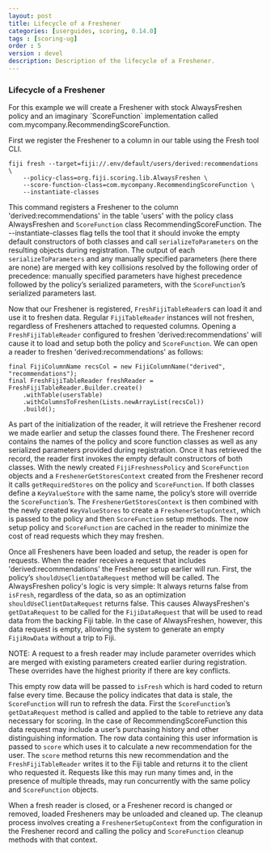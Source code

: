 ```yaml
---
layout: post
title: Lifecycle of a Freshener
categories: [userguides, scoring, 0.14.0]
tags : [scoring-ug]
order : 5
version : devel
description: Description of the lifecycle of a Freshener.
---
```


<h3 style="margin-top:0px;padding-top:10px;"> Lifecycle of a Freshener </h3>
For this example we will create a Freshener with stock AlwaysFreshen policy and an imaginary `ScoreFunction` implementation called com.mycompany.RecommendingScoreFunction.

First we register the Freshener to a column in our table using the Fresh tool CLI.

    fiji fresh --target=fiji://.env/default/users/derived:recommendations \
        --policy-class=org.fiji.scoring.lib.AlwaysFreshen \
        --score-function-class=com.mycompany.RecommendingScoreFunction \
        --instantiate-classes

This command registers a Freshener to the column 'derived:recommendations' in the table 'users' with the policy class AlwaysFreshen and `ScoreFunction` class RecommendingScoreFunction. The --instantiate-classes flag tells the tool that it should invoke the empty default constructors of both classes and call `serializeToParameters` on the resulting objects during registration. The output of each `serializeToParameters` and any manually specified parameters (here there are none) are merged with key collisions resolved by the following order of precedence: manually specified parameters have highest precedence followed by the policy’s serialized parameters, with the `ScoreFunction`’s serialized parameters last.

Now that our Freshener is registered, `FreshFijiTableReader`s can load it and use it to freshen data. Regular `FijiTableReader` instances will not freshen, regardless of Fresheners attached to requested columns. Opening a `FreshFijiTableReader` configured to freshen 'derived:recommendations' will cause it to load and setup both the policy and `ScoreFunction`. We can open a reader to freshen 'derived:recommendations' as follows:

    final FijiColumnName recsCol = new FijiColumnName("derived", "recommendations");
    final FreshFijiTableReader freshReader = FreshFijiTableReader.Builder.create()
        .withTable(usersTable)
        .withColumnsToFreshen(Lists.newArrayList(recsCol))
        .build();

As part of the initialization of the reader, it will retrieve the Freshener record we made earlier and setup the classes found there. The Freshener record contains the names of the policy and score function classes as well as any serialized parameters provided during registration. Once it has retrieved the record, the reader first invokes the empty default constructors of both classes. With the newly created `FijiFreshnessPolicy` and `ScoreFunction` objects and a `FreshenerGetStoresContext` created from the Freshener record it calls `getRequiredStores` on the policy and `ScoreFunction`. If both classes define a `KeyValueStore` with the same name, the policy’s store will override the `ScoreFunction`’s. The `FreshenerGetStoresContext` is then combined with the newly created `KeyValueStores` to create a `FreshenerSetupContext`, which is passed to the policy and then `ScoreFunction` setup methods. The now setup policy and `ScoreFunction` are cached in the reader to minimize the cost of read requests which they may freshen.

Once all Fresheners have been loaded and setup, the reader is open for requests. When the reader receives a request that includes 'derived:recommendations' the Freshener setup earlier will run. First, the policy’s `shouldUseClientDataRequest` method will be called. The AlwaysFreshen policy's logic is very simple: It always returns false from `isFresh`, regardless of the data, so as an optimization `shouldUseClientDataRequest` returns false. This causes AlwaysFreshen's `getDataRequest` to be called for the `FijiDataRequest` that will be used to read data from the backing Fiji table. In the case of AlwaysFreshen, however, this data request is empty, allowing the system to generate an empty `FijiRowData` without a trip to Fiji.

NOTE: A request to a fresh reader may include parameter overrides which are merged with existing parameters created earlier during registration. These overrides have the highest priority if there are key conflicts.

This empty row data will be passed to `isFresh` which is hard coded to return false every time. Because the policy indicates that data is stale, the `ScoreFunction` will run to refresh the data. First the `ScoreFunction`’s `getDataRequest` method is called and applied to the table to retrieve any data necessary for scoring. In the case of RecommendingScoreFunction this data request may include a user’s purchasing history and other distinguishing information. The row data containing this user information is passed to `score` which uses it to calculate a new recommendation for the user. The `score` method returns this new recommendation and the `FreshFijiTableReader` writes it to the Fiji table and returns it to the client who requested it. Requests like this may run many times and, in the presence of multiple threads, may run concurrently with the same policy and `ScoreFunction` objects.

When a fresh reader is closed, or a Freshener record is changed or removed, loaded Fresheners may be unloaded and cleaned up. The cleanup process involves creating a `FreshenerSetupContext` from the configuration in the Freshener record and calling the policy and `ScoreFunction` cleanup methods with that context.

